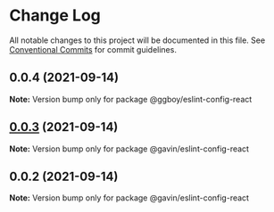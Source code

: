 # Change Log

All notable changes to this project will be documented in this file.
See [Conventional Commits](https://conventionalcommits.org) for commit guidelines.

## 0.0.4 (2021-09-14)

**Note:** Version bump only for package @ggboy/eslint-config-react





## [0.0.3](https://github.com/G-G-boy/fabric/compare/@gavin/eslint-config-react@0.0.2...@gavin/eslint-config-react@0.0.3) (2021-09-14)

**Note:** Version bump only for package @gavin/eslint-config-react





## 0.0.2 (2021-09-14)

**Note:** Version bump only for package @gavin/eslint-config-react
